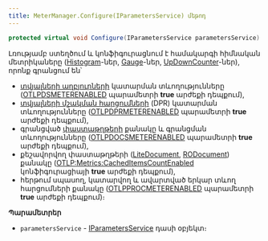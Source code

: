 ```yaml
---
title: MeterManager.Configure(IParametersService) մեթոդ
---
```


```c#
protected virtual void Configure(IParametersService parametersService)
```

Լռությամբ ստեղծում և կոնֆիգուրացնում է համակարգի հիմնական մետրիկաները ([Histogram](https://learn.microsoft.com/en-us/dotnet/api/system.diagnostics.metrics.histogram-1)-ներ, [Gauge](https://learn.microsoft.com/en-us/dotnet/api/system.diagnostics.metrics.observablegauge-1)-ներ, [UpDownCounter](https://learn.microsoft.com/en-us/dotnet/api/system.diagnostics.metrics.updowncounter-1)-ներ), որոնք գրանցում են՝
* [տվյալների աղբյուրների](../../../../server_api/definitions/ds.md) կատարման տևողությունները ([OTLPDSMETERENABLED](../../../../server_api/types/otlp_parameters.md#otlpdsmeterenabled) պարամետրի **true** արժեքի դեպքում),
* [տվյալների մշակման հարցումների](../../../../server_api/definitions/dpr.md) (DPR) կատարման տևողությունները ([OTLPDPRMETERENABLED](../../../../server_api/types/otlp_parameters.md#otlpdprmeterenabled) պարամետրի **true** արժեքի դեպքում),
* գրանցված [փաստաթղթերի](../../../../server_api/definitions/document.md) քանակը և գրանցման տևողությունները ([OTLPDOCSMETERENABLED](../../../../server_api/types/otlp_parameters.md#otlpdocsmeterenabled) պարամետրի **true** արժեքի դեպքում),
* քեշավորվող փաստաթղթերի ([LiteDocument](../../../../server_api/types/LiteDocument.md), [RODocument](../../../../server_api/types/RODocument.md)) քանակը ([OTLP:Metrics:CachedItemsCountEnabled](../../../../project/appsettings_json.md#otlp) կոնֆիգուրացիայի **true** արժեքի դեպքում),
* հերթում սպասող, կատարվող և ավարտված երկար տևող հարցումների քանակը ([OTLPPROCMETERENABLED](../../../../server_api/types/otlp_parameters.md#otlpprocmeterenabled) պարամետրի **true** արժեքի դեպքում)։

**Պարամետրեր**

* `parametersService` - [IParametersService](../../../../server_api/services/IParametersService.md) դասի օբյեկտ։
